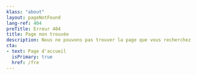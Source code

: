 ```yaml
---
klass: "about"
layout: pageNotFound
lang-ref: 404
preTitle: Erreur 404
title: Page non trouvée
description: Nous ne pouvons pas trouver la page que vous recherchez
cta:
- text: Page d'accueil
  isPrimary: true
  href: /fre
---
```

